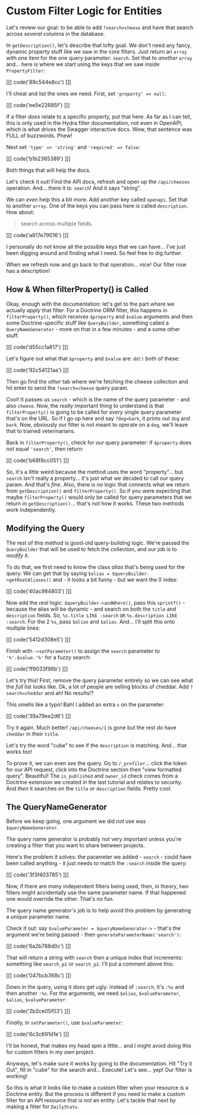 # Custom Filter Logic for Entities

Let's review our goal: to be able to add `?search=cheese` and have that search
across *several* columns in the database.

In `getDescription()`, let's describe that lofty goal. We don't need any fancy,
dynamic property stuff like we saw in the core filters. Just return an
`array` with one item for the one query parameter: `search`. Set that to *another*
`array` and... here is where we start using the keys that we saw inside
`PropertyFilter`:

[[[ code('89c544e8cc') ]]]

I'll cheat and list the ones we need. First, set `'property' => null`:

[[[ code('ee5e22685f') ]]]

If a filter *does* relate to a specific property, put that here. As far as I can tell,
this is only used in the Hydra filter documentation, not even in OpenAPI, which is
what drives the Swagger interactive docs. Wow, that sentence was FULL of buzzwords.
Phew!

Next set `'type' => 'string'` and `'required' => false`:

[[[ code('b1b2365389') ]]]

Both things that will help the docs.

Let's check it out! Find the API docs, refresh and open up the `/api/cheeses`
operation. And... there it is: `search`! And it says "string".

We can *even* help this a bit more. Add another key called `openapi`. Set that
to another `array`. One of the keys you can pass here is called `description`.
How about:

> search across multiple fields.

[[[ code('a817e79016') ]]]

I personally do *not* know all the possible keys that we can have... I've just been
digging around and finding what I need. So feel free to dig further.

When we refresh now and go back to that operation... nice! Our filter now has
a description!

## How & When filterProperty() is Called

Okay, enough with the documentation: let's get to the part where we actually
*apply* that filter. For a Doctrine ORM filter, this happens in
`filterProperty()`, which receives `$property` and `$value` arguments and then
some Doctrine-specific stuff like `QueryBuilder`, something called a
`QueryNameGenerator` - more on that in a few minutes - and a some other stuff:

[[[ code('d55cc1a817') ]]]

Let's figure out what that `$property` and `$value` are: `dd()` both of these:

[[[ code('92c54121aa') ]]]

Then go find the *other* tab where we're fetching the cheese collection and hit
enter to send the `?search=cheese` query param.

Cool! It passes us `search` - which is the name of the query parameter - and also
`cheese`. Now, the *really* important thing to understand is that
`filterProperty()` is going to be called for *every* single query parameter
that's on the URL. So if I go up here and say `?dog=bark`, it prints out
`dog` and `bark`. Now, obviously our filter is not meant to operate on a `dog`,
we'll leave that to trained veterinarians.

Back in `filterProperty()`, check for *our* query parameter: if `$property` does
not equal `'search'`, then return:

[[[ code('b68f8cc051') ]]]

So, it's a *little* weird because the method uses the word "property"... but
`search` isn't really a property... it's just what we decided to call our query
param. And that's *fine*. Also, there is *no* logic that connects what we
return from `getDescription()` and `filterProperty()`. So if you were expecting
that maybe `filterProperty()` would only be called for query parameters that we
return in `getDescription()`... that's *not* how it works. These two methods work
independently.

## Modifying the Query

The rest of this method is good-old query-building logic. We're passed the
`QueryBuilder` that will be used to fetch the collection, and *our* job is to
*modify* it.

To do that, we first need to know the class *alias* that's being used for the
query. We can get that by saying `$alias = $queryBuilder->getRootAliases()` and -
it looks a bit funny - but we want the 0 index:

[[[ code('40ac984803') ]]]

Now add the *real* logic: `$queryBuilder->andWhere()`, pass this
`sprintf()` - because the alias will be dynamic - and search on both
the `title` and `description` fields. So, `%s.title LIKE :search` `OR`
`%s.description LIKE :search`. For the 2 `%s`, pass `$alias` and `$alias`.
And... I'll split this onto multiple lines:

[[[ code('5412d308e5') ]]]

Finish with `->setParameter()` to assign the `search` parameter to `'%'.$value.'%'`
for a fuzzy search:

[[[ code('ff9033f96b') ]]]

Let's try this! First, remove the query parameter entirely so we can see what
the *full* list looks like. Ok, a lot of people are selling blocks of cheddar.
Add `?search=cheddar` and ah! No results!?

This smells like a typo! Bah! I added an extra `s` on the parameter:

[[[ code('39a79ee2d6') ]]]

Try it again. Much better! `/api/cheeses/1` is gone but the rest *do* have `cheddar`
in their `title`.

Let's try the word "cube" to see if the `description` is matching. And... that works
too!

To prove it, we can even *see* the query. Go to `/_profiler`... click the
token for our API request, click into the Doctrine section then "view formatted query".
Beautiful! The `is_published` and `owner_id` check comes from a Doctrine extension
we created in the last tutorial and relates to security. And *then* it searches
on the `title` or `description` fields. Pretty cool.

## The QueryNameGenerator

Before we keep going, one argument we did *not* use was `$queryNameGenerator`.

The query name generator is probably *not* very important unless you're creating
a filter that you want to share between projects.

Here's the problem it solves: the parameter we added - `search` -  could have been
called anything - it just needs to match the `:search` inside the query:

[[[ code('3f3f403785') ]]]

Now, if there are *many* independent filters being used, then, in theory, two filters
might accidentally use the same parameter name. If that happened one would
override the other. That's no fun.

The query name generator's job is to help avoid this problem by generating a
*unique* parameter name.

Check it out: say `$valueParameter = $queryNameGenerator->` - that's the argument
we're being passed - then `generateParameterName('search')`:

[[[ code('6a2b788d0c') ]]]

That will return a string with `search` then a unique index that increments:
something like `search_p1` or `search_p2`. I'll put a comment above this:

[[[ code('047bcb368c') ]]]

Down in the query, using it *does* get ugly: instead of `:search`,
it's `:%s` and then another `:%s`. For the arguments, we need `$alias`,
`$valueParameter`, `$alias`, `$valueParameter`:

[[[ code('2b2ce05f03') ]]]

*Finally,* in `setParameter()`, use `$valueParameter`:

[[[ code('6c3c691d1e') ]]]

I'll be honest, that makes my head spin a little... and I might avoid doing this
for custom filters in my *own* project.

Anyways, let's make sure it works by going to the documentation. Hit "Try it
Out", fill in "cube" for the search and... Execute! Let's see... yep! Our filter
is working!

So this is what it looks like to make a custom filter when your resource is a
Doctrine entity. But the process is different if you need to make a custom filter
for an API resource that is *not* an entity. Let's tackle that next by making
a filter for `DailyStats`.
